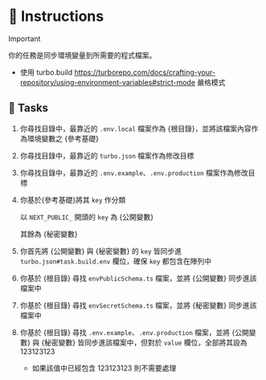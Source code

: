# 🫡 Instructions

> [!IMPORTANT]
>
> 你的任務是同步環境變量到所需要的程式檔案。

- 使用 turbo.build <https://turborepo.com/docs/crafting-your-repository/using-environment-variables#strict-mode> 嚴格模式

## 📝 Tasks

1. 你尋找目錄中，最靠近的 `.env.local` 檔案作為 {根目錄}，並將該檔案內容作為環境變數之 {參考基礎}

1. 你尋找目錄中，最靠近的 `turbo.json` 檔案作為修改目標

1. 你尋找目錄中，最靠近的 `.env.example`、`.env.production` 檔案作為修改目標

1. 你基於{參考基礎}將其 `key` 作分類

   以 `NEXT_PUBLIC_` 開頭的 `key` 為 {公開變數}

   其餘為 {秘密變數}

1. 你首先將 {公開變數} 與 {秘密變數} 的 `key` 皆同步進 `turbo.json#task.build.env` 欄位，確保 `key` 都包含在陣列中

1. 你基於 {根目錄} 尋找 `envPublicSchema.ts` 檔案，並將 {公開變數} 同步進該檔案中

1. 你基於 {根目錄} 尋找 `envSecretSchema.ts` 檔案，並將 {秘密變數} 同步進該檔案中

1. 你基於 {根目錄} 尋找 `.env.example`、`.env.production` 檔案，並將 {公開變數} 與 {秘密變數} 皆同步進該檔案中，但對於 `value` 欄位，全部將其設為 123123123

   - 如果該值中已經包含 123123123 則不需要處理
